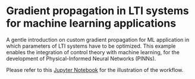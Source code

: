 # Gradient propagation in LTI systems for machine learning applications

A gentle introduction on custom gradient propagation for ML application in which parameters of LTI systems have to be optimized. This example enables the integration of control theory with machine learning, for the development of Physical-Informed Neural Networks (PINNs).

Please refer to this [Jupyter Notebook](./gradient_propagation.ipynb) for the illustration of the workflow.